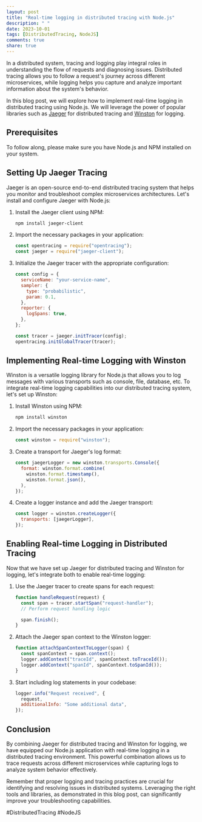 ```yaml
---
layout: post
title: "Real-time logging in distributed tracing with Node.js"
description: " "
date: 2023-10-01
tags: [DistributedTracing, NodeJS]
comments: true
share: true
---
```


In a distributed system, tracing and logging play integral roles in understanding the flow of requests and diagnosing issues. Distributed tracing allows you to follow a request's journey across different microservices, while logging helps you capture and analyze important information about the system's behavior.

In this blog post, we will explore how to implement real-time logging in distributed tracing using Node.js. We will leverage the power of popular libraries such as [Jaeger](https://www.jaegertracing.io/) for distributed tracing and [Winston](https://github.com/winstonjs/winston) for logging.

## Prerequisites
To follow along, please make sure you have Node.js and NPM installed on your system.

## Setting Up Jaeger Tracing
Jaeger is an open-source end-to-end distributed tracing system that helps you monitor and troubleshoot complex microservices architectures. Let's install and configure Jaeger with Node.js:

1. Install the Jaeger client using NPM:

   ```bash
   npm install jaeger-client
   ```
   
2. Import the necessary packages in your application:

   ```javascript
   const opentracing = require("opentracing");
   const jaeger = require("jaeger-client");
   ```

3. Initialize the Jaeger tracer with the appropriate configuration:

   ```javascript
   const config = {
     serviceName: "your-service-name",
     sampler: {
       type: "probabilistic",
       param: 0.1,
     },
     reporter: {
       logSpans: true,
     },
   };

   const tracer = jaeger.initTracer(config);
   opentracing.initGlobalTracer(tracer);
   ```

## Implementing Real-time Logging with Winston
Winston is a versatile logging library for Node.js that allows you to log messages with various transports such as console, file, database, etc. To integrate real-time logging capabilities into our distributed tracing system, let's set up Winston:

1. Install Winston using NPM:

   ```bash
   npm install winston
   ```

2. Import the necessary packages in your application:

   ```javascript
   const winston = require("winston");
   ```

3. Create a transport for Jaeger's log format:

   ```javascript
   const jaegerLogger = new winston.transports.Console({
     format: winston.format.combine(
       winston.format.timestamp(),
       winston.format.json(),
     ),
   });
   ```

4. Create a logger instance and add the Jaeger transport:

   ```javascript
   const logger = winston.createLogger({
     transports: [jaegerLogger],
   });
   ```

## Enabling Real-time Logging in Distributed Tracing
Now that we have set up Jaeger for distributed tracing and Winston for logging, let's integrate both to enable real-time logging:

1. Use the Jaeger tracer to create spans for each request:

   ```javascript
   function handleRequest(request) {
     const span = tracer.startSpan("request-handler");
     // Perform request handling logic

     span.finish();
   }
   ```

2. Attach the Jaeger span context to the Winston logger:

   ```javascript
   function attachSpanContextToLogger(span) {
     const spanContext = span.context();
     logger.addContext("traceId", spanContext.toTraceId());
     logger.addContext("spanId", spanContext.toSpanId());
   }
   ```

3. Start including log statements in your codebase:

   ```javascript
   logger.info("Request received", {
     request,
     additionalInfo: "Some additional data",
   });
   ```

## Conclusion
By combining Jaeger for distributed tracing and Winston for logging, we have equipped our Node.js application with real-time logging in a distributed tracing environment. This powerful combination allows us to trace requests across different microservices while capturing logs to analyze system behavior effectively.

Remember that proper logging and tracing practices are crucial for identifying and resolving issues in distributed systems. Leveraging the right tools and libraries, as demonstrated in this blog post, can significantly improve your troubleshooting capabilities.

#DistributedTracing #NodeJS